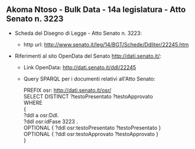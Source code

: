 ## Akoma Ntoso - Bulk Data - 14a legislatura - Atto Senato n. 3223 ##

* Scheda del Disegno di Legge - Atto Senato n. 3223:
	* http url: http://www.senato.it/leg/14/BGT/Schede/Ddliter/22245.htm

* Riferimenti al sito OpenData del Senato http://dati.senato.it/:
	* Link OpenData: http://dati.senato.it/ddl/22245
	* Query SPARQL per i documenti relativi all'Atto Senato:

        PREFIX osr: <http://dati.senato.it/osr/>  
		SELECT DISTINCT ?testoPresentato ?testoApprovato  
		WHERE  
		{  
		    ?ddl a osr:Ddl.  
		    ?ddl osr:idFase 3223 .  
		    OPTIONAL { ?ddl osr:testoPresentato ?testoPresentato }  
		    OPTIONAL { ?ddl osr:testoApprovato ?testoApprovato }  
		}
		